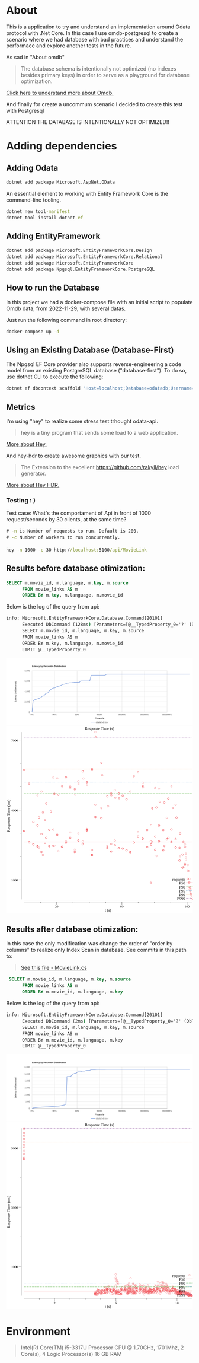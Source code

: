 # About

This is a application to try and understand an implementation around Odata protocol with .Net Core.
In this case I use omdb-postgresql to create a scenario where we had database with bad practices and understand the performace and explore another tests in the future.

As sad in "About omdb"

> The database schema is intentionally not optimized (no indexes besides primary keys) in order to serve as a playground for database optimization.

[Click here to understand more about Omdb.](https://github.com/credativ/omdb-postgresql#about-omdb-postgresql)

And finally for create a uncommum scenario I decided to create this test with Postgresql

ATTENTION THE DATABASE IS INTENTIONALLY NOT OPTIMIZED!!

# Adding dependencies

## Adding Odata

```cmd
dotnet add package Microsoft.AspNet.OData
```

An essential element to working with Entity Framework Core is the command-line tooling.

```cmd
dotnet new tool-manifest
dotnet tool install dotnet-ef
```

## Adding EntityFramework
```cmd
dotnet add package Microsoft.EntityFrameworkCore.Design
dotnet add package Microsoft.EntityFrameworkCore.Relational
dotnet add package Microsoft.EntityFrameworkCore
dotnet add package Npgsql.EntityFrameworkCore.PostgreSQL
```

## How to run the Database

In this project we had a docker-compose file with an initial script to populate Omdb data, from 2022-11-29, with several datas.

Just run the following command in root directory:

```cmd
docker-compose up -d
```

## Using an Existing Database (Database-First)

The Npgsql EF Core provider also supports reverse-engineering a code model from an existing PostgreSQL database ("database-first"). To do so, use dotnet CLI to execute the following:

```cmd
dotnet ef dbcontext scaffold "Host=localhost;Database=odatadb;Username=postgres;Password=postgres" Npgsql.EntityFrameworkCore.PostgreSQL
```

## Metrics

I'm using "hey" to realize some stress test trhought odata-api.

> hey is a tiny program that sends some load to a web application.

[More about Hey.](https://github.com/rakyll/hey)

And hey-hdr to create awesome graphics with our test.

> The Extension to the excellent https://github.com/rakyll/hey load generator.

[More about Hey HDR.](https://github.com/asoorm/hey-hdr)

### Testing : )

Test case: What's the comportament of Api in front of 1000 request/seconds by 30 clients, at the same time?

```cmd
# -n is Number of requests to run. Default is 200.
# -c Number of workers to run concurrently.

hey -n 1000 -c 30 http://localhost:5100/api/MovieLink
```
## Results before database otimization:

```sql
SELECT m.movie_id, m.language, m.key, m.source
      FROM movie_links AS m
      ORDER BY m.key, m.language, m.movie_id
```
Below is the log of the query from api:

```cmd
info: Microsoft.EntityFrameworkCore.Database.Command[20101]
      Executed DbCommand (128ms) [Parameters=[@__TypedProperty_0='?' (DbType = Int32)], CommandType='Text', CommandTimeout='30']
      SELECT m.movie_id, m.language, m.key, m.source
      FROM movie_links AS m
      ORDER BY m.key, m.language, m.movie_id
      LIMIT @__TypedProperty_0
```

![Histogram Before](./metrics/histogram-before.png)
![Scatter Before](./metrics/odata-before.scatter.png)

## Results after database otimization:

In this case the only modification was change the order of "order by columns" to realize only Index Scan in database. See commits in this path to:

> [See this file - MovieLink.cs](https://github.com/jefferson/odata/blob/9feb9e0389b64274a73c986d176054382c6b71fb/App/Models/MovieLink.cs#L12)

```sql
 SELECT m.movie_id, m.language, m.key, m.source
      FROM movie_links AS m
      ORDER BY m.movie_id, m.language, m.key
```
Below is the log of the query from api:

```cmd
info: Microsoft.EntityFrameworkCore.Database.Command[20101]
      Executed DbCommand (2ms) [Parameters=[@__TypedProperty_0='?' (DbType = Int32)], CommandType='Text', CommandTimeout='30']
      SELECT m.movie_id, m.language, m.key, m.source
      FROM movie_links AS m
      ORDER BY m.movie_id, m.language, m.key
      LIMIT @__TypedProperty_0
```
![Histogram After](./metrics/histogram-after.png)
![Scatter After](./metrics/odata-after.scatter.png)


# Environment

> Intel(R) Core(TM) i5-3317U Processor CPU @ 1.70GHz, 1701Mhz, 2 Core(s), 4 Logic Processor(s)
> 16 GB RAM
